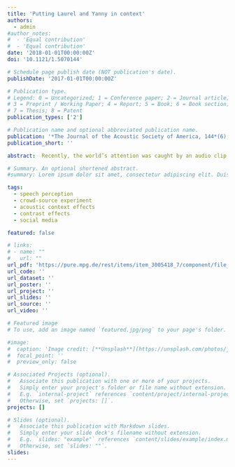 ```yaml
---
title: 'Putting Laurel and Yanny in context'
authors:
  - admin
#author_notes:
#  - 'Equal contribution'
#  - 'Equal contribution'
date: '2018-01-01T00:00:00Z'
doi: '10.1121/1.5070144'

# Schedule page publish date (NOT publication's date).
publishDate: '2017-01-01T00:00:00Z'

# Publication type.
# Legend: 0 = Uncategorized; 1 = Conference paper; 2 = Journal article;
# 3 = Preprint / Working Paper; 4 = Report; 5 = Book; 6 = Book section;
# 7 = Thesis; 8 = Patent
publication_types: ['2']

# Publication name and optional abbreviated publication name.
publication: '*The Journal of the Acoustic Society of America, 144*(6), EL503-EL508, doi:10.1121/1.5070144'
publication_short: ''

abstract:  Recently, the world’s attention was caught by an audio clip that was perceived as “Laurel” or “Yanny.” Opinions were sharply split. Many could not believe others heard something different from their perception. However, a crowd-source experiment with >500 participants shows that it is possible to make people hear Laurel, where they previously heard Yanny, by manipulating preceding acoustic context. This study is not only the first to reveal within-listener variation in Laurel/ Yanny percepts, but also to demonstrate contrast effects for global spectral information in larger frequency regions. Thus, it highlights the intricacies of human perception underlying these social media phenomena.

# Summary. An optional shortened abstract.
#summary: Lorem ipsum dolor sit amet, consectetur adipiscing elit. Duis posuere tellus ac convallis placerat. Proin tincidunt magna sed ex sollicitudin condimentum.

tags:
  - speech perception
  - crowd-source experiment
  - acoustic context effects
  - contrast effects
  - social media

featured: false

# links:
# - name: ""
#   url: ""
url_pdf: 'https://pure.mpg.de/rest/items/item_3005418_7/component/file_3012156/content'
url_code: ''
url_dataset: ''
url_poster: ''
url_project: ''
url_slides: ''
url_source: ''
url_video: ''

# Featured image
# To use, add an image named `featured.jpg/png` to your page's folder.

#image:
#  caption: 'Image credit: [**Unsplash**](https://unsplash.com/photos/jdD8gXaTZsc)'
#  focal_point: ''
#  preview_only: false

# Associated Projects (optional).
#   Associate this publication with one or more of your projects.
#   Simply enter your project's folder or file name without extension.
#   E.g. `internal-project` references `content/project/internal-project/index.md`.
#   Otherwise, set `projects: []`.
projects: []

# Slides (optional).
#   Associate this publication with Markdown slides.
#   Simply enter your slide deck's filename without extension.
#   E.g. `slides: "example"` references `content/slides/example/index.md`.
#   Otherwise, set `slides: ""`.
slides:
---
```


<!-- THIS MARKDOWN BIT IS CURRENTLY COMMENTED OUT









{{% callout note %}}
Click the _Cite_ button above to demo the feature to enable visitors to import publication metadata into their reference management software.
{{% /callout %}}

Supplementary notes can be added here, including [code and math](https://wowchemy.com/docs/content/writing-markdown-latex/).
-->